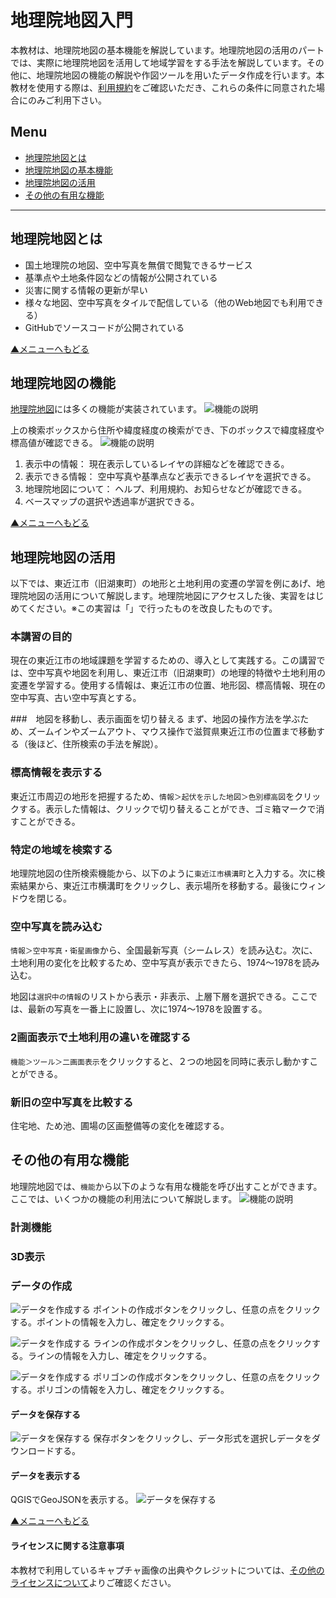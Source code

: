# 地理院地図入門
本教材は、地理院地図の基本機能を解説しています。地理院地図の活用のパートでは、実際に地理院地図を活用して地域学習をする手法を解説しています。その他に、地理院地図の機能の解説や作図ツールを用いたデータ作成を行います。本教材を使用する際は、[利用規約]をご確認いただき、これらの条件に同意された場合にのみご利用下さい。

**Menu**
------
* [地理院地図とは](#地理院地図とは)
* [地理院地図の基本機能](#地理院地図の基本機能)
* [地理院地図の活用](#地理院地図の活用)
* [その他の有用な機能](#その他の有用な機能)

--------

## 地理院地図とは

- 国土地理院の地図、空中写真を無償で閲覧できるサービス
- 基準点や土地条件図などの情報が公開されている
- 災害に関する情報の更新が早い
- 様々な地図、空中写真をタイルで配信している（他のWeb地図でも利用できる）
- GitHubでソースコードが公開されている

[▲メニューへもどる]


## 地理院地図の機能

[地理院地図]には多くの機能が実装されています。
![機能の説明](pic/gsipic_1.png)

上の検索ボックスから住所や緯度経度の検索ができ、下のボックスで緯度経度や標高値が確認できる。
![機能の説明](pic/gsipic_2.png)

1. 表示中の情報：
現在表示しているレイヤの詳細などを確認できる。
2. 表示できる情報：
空中写真や基準点など表示できるレイヤを選択できる。
3. 地理院地図について：
ヘルプ、利用規約、お知らせなどが確認できる。
4. ベースマップの選択や透過率が選択できる。

[▲メニューへもどる]

## 地理院地図の活用
以下では、東近江市（旧湖東町）の地形と土地利用の変遷の学習を例にあげ、地理院地図の活用について解説します。地理院地図にアクセスした後、実習をはじめてください。※この実習は「」で行ったものを改良したものです。

### 本講習の目的
現在の東近江市の地域課題を学習するための、導入として実践する。この講習では、空中写真や地図を利用し、東近江市（旧湖東町）の地理的特徴や土地利用の変遷を学習する。使用する情報は、東近江市の位置、地形図、標高情報、現在の空中写真、古い空中写真とする。

###　地図を移動し、表示画面を切り替える
まず、地図の操作方法を学ぶため、ズームインやズームアウト、マウス操作で滋賀県東近江市の位置まで移動する（後ほど、住所検索の手法を解説）。

### 標高情報を表示する
東近江市周辺の地形を把握するため、`情報＞起伏を示した地図＞色別標高図`をクリックする。表示した情報は、クリックで切り替えることができ、ゴミ箱マークで消すことができる。

### 特定の地域を検索する
地理院地図の住所検索機能から、以下のように`東近江市横溝町`と入力する。次に検索結果から、東近江市横溝町をクリックし、表示場所を移動する。最後にウィンドウを閉じる。

### 空中写真を読み込む
`情報＞空中写真・衛星画像`から、全国最新写真（シームレス）を読み込む。次に、土地利用の変化を比較するため、空中写真が表示できたら、1974～1978を読み込む。

地図は`選択中の情報`のリストから表示・非表示、上層下層を選択できる。ここでは、最新の写真を一番上に設置し、次に1974～1978を設置する。

### 2画面表示で土地利用の違いを確認する
`機能＞ツール＞二画面表示`をクリックすると、２つの地図を同時に表示し動かすことができる。

### 新旧の空中写真を比較する
住宅地、ため池、圃場の区画整備等の変化を確認する。　


## その他の有用な機能
地理院地図では、`機能`から以下のような有用な機能を呼び出すことができます。ここでは、いくつかの機能の利用法について解説します。
![機能の説明](pic/gsipic_3.png)

### 計測機能

### 3D表示

### データの作成
![データを作成する](pic/gsipic_4.png)
ポイントの作成ボタンをクリックし、任意の点をクリックする。ポイントの情報を入力し、確定をクリックする。

![データを作成する](pic/gsipic_5.png)
ラインの作成ボタンをクリックし、任意の点をクリックする。ラインの情報を入力し、確定をクリックする。

![データを作成する](pic/gsipic_6.png)
ポリゴンの作成ボタンをクリックし、任意の点をクリックする。ポリゴンの情報を入力し、確定をクリックする。

#### データを保存する
![データを保存する](pic/gsipic_7.png)
保存ボタンをクリックし、データ形式を選択しデータをダウンロードする。

#### データを表示する
QGISでGeoJSONを表示する。
![データを保存する](pic/gsipic_8.png)

[▲メニューへもどる]

#### ライセンスに関する注意事項
本教材で利用しているキャプチャ画像の出典やクレジットについては、[その他のライセンスについて]よりご確認ください。

[その他のライセンスについて]:../../lisence.md
[地理院地図]:http://maps.gsi.go.jp
[▲メニューへもどる]:./gsimap.md#Menu
[利用規約]:../../../policy.md
[利用規約]:../../../policy.md
[その他のライセンスについて]:../../license.md
[よくある質問とエラー]:../../questions/questions.md

[GISの基本概念]:../../00/00.md
[QGISビギナーズマニュアル]:../../QGIS/QGIS.md
[GRASSビギナーズマニュアル]:../../GRASS/GRASS.md
[リモートセンシングとその解析]:../../06/06.md
[既存データの地図データと属性データ]:../../07/07.md
[空間データ]:../../08/08.md
[空間データベース]:../../09/09.md
[空間データの統合・修正]:../../10/10.md
[基本的な空間解析]:../../11/11.md
[ネットワーク分析]:../../12/12.md
[領域分析]:../../13/13.md
[点データの分析]:../../14/14.md
[ラスタデータの分析]:../../15/15.md
[傾向面分析]:../../16/16.md
[空間的自己相関]:../../17/17.md
[空間補間]:../../18/18.md
[空間相関分析]:../../19/19.md
[空間分析におけるスケール]:../../20/20.md
[視覚的伝達]:../../21/21.md
[参加型GISと社会貢献]:../../26/26.md

[地理院地図]:https://maps.gsi.go.jp
[e-Stat]:https://www.e-stat.go.jp/
[国土数値情報]:http://nlftp.mlit.go.jp/ksj/
[基盤地図情報]:http://www.gsi.go.jp/kiban/
[地理院タイル]:http://maps.gsi.go.jp/development/ichiran.html

[課題ページ_QGISビギナーズマニュアル]:../../tasks/t_qgis_entry.md
[課題ページ_GRASSビギナーズマニュアル]:../../tasks/t_grass_entry.md
[課題ページ_リモートセンシングとその解析]:../../tasks/t_06.md
[課題ページ_既存データの地図データと属性データ]:../../tasks/t_07.md
[課題ページ_空間データ]:../../tasks/t_08.md
[課題ページ_空間データベース]:../../tasks/t_09.md
[課題ページ_空間データの統合・修正]:../../tasks/t_10.md
[課題ページ_基本的な空間解析]:../../tasks/t_11.md
[課題ページ_ネットワーク分析]:../../tasks/t_12.md
[課題ページ_基本的な空間解析]:../../tasks/t_13.md
[課題ページ_点データの分析]:../../tasks/t_14.md
[課題ページ_ラスタデータの分析]:../../tasks/t_15.md
[課題ページ_空間補間]:../../tasks/t_18.md
[課題ページ_視覚的伝達]:../../tasks/t_21.md
[課題ページ_参加型GISと社会貢献]:../../tasks/t_26.md
